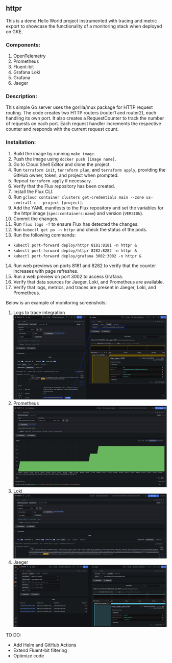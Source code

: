 ## httpr

This is a demo Hello World project instrumented with tracing and metric export to showcase the functionality of a monitoring stack when deployed on GKE.

### Components:
1. OpenTelemetry
2. Prometheus
3. Fluent-bit
4. Grafana Loki
5. Grafana
6. Jaeger

### Description:
This simple Go server uses the gorilla/mux package for HTTP request routing.
The code creates two HTTP routers (router1 and router2), each handling its own port. It also creates a RequestCounter to track the number of requests on each port. Each request handler increments the respective counter and responds with the current request count.

### Installation:
1. Build the image by running `make image`.
2. Push the image using `docker push [image name]`.
3. Go to Cloud Shell Editor and clone the project.
4. Run `terraform init`, `terraform plan`, and `terraform apply`, providing the GitHub owner, token, and project when prompted.
5. Repeat `terraform apply` if necessary.
6. Verify that the Flux repository has been created.
7. Install the Flux CLI.
8. Run `gcloud container clusters get-credentials main --zone us-central1-c --project [project]`.
9. Add the YAML manifests to the Flux repository and set the variables for the httpr image (`spec:containers:name`) and version (`VERSION`).
10. Commit the changes.
11. Run `flux logs -f` to ensure Flux has detected the changes.
12. Run `kubectl get po -n httpr` and check the status of the pods.
13. Run the following commands:
   - `kubectl port-forward deploy/httpr 8181:8181 -n httpr &`
   - `kubectl port-forward deploy/httpr 8282:8282 -n httpr &`
   - `kubectl port-forward deploy/grafana 3002:3002 -n httpr &`

14. Run web previews on ports 8181 and 8282 to verify that the counter increases with page refreshes.
15. Run a web preview on port 3002 to access Grafana.
16. Verify that data sources for Jaeger, Loki, and Prometheus are available.
17. Verify that logs, metrics, and traces are present in Jaeger, Loki, and Prometheus.

Below is an example of monitoring screenshots:

1. Logs to trace integration
![Loki-Jaeger](./images/Loki-Jaeger.png)
2. Prometheus
![Prometheus](./images/Prometheus.png)
3. Loki
![Loki](./images/Loki.png)
4. Jaeger
![Jaeger](./images/Jaeger.png)


TO DO:
- Add Helm and GitHub Actions
- Extend Fluent-bit filtering
- Optimize code